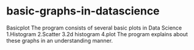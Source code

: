 # basic-graphs-in-datascience
Basicplot
The program consists of several basic plots in Data Science
1.Histogram
2.Scatter
3.2d histogram
4.plot
The program explains about these graphs in an understanding manner.
